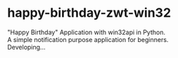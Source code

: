 # happy-birthday-zwt-win32
"Happy Birthday" Application with win32api in Python.  
A simple notification purpose application for beginners.  
Developing...